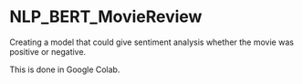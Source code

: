 # NLP_BERT_MovieReview
Creating a model that could give sentiment analysis whether the movie was positive or negative. 

This is done in Google Colab.
